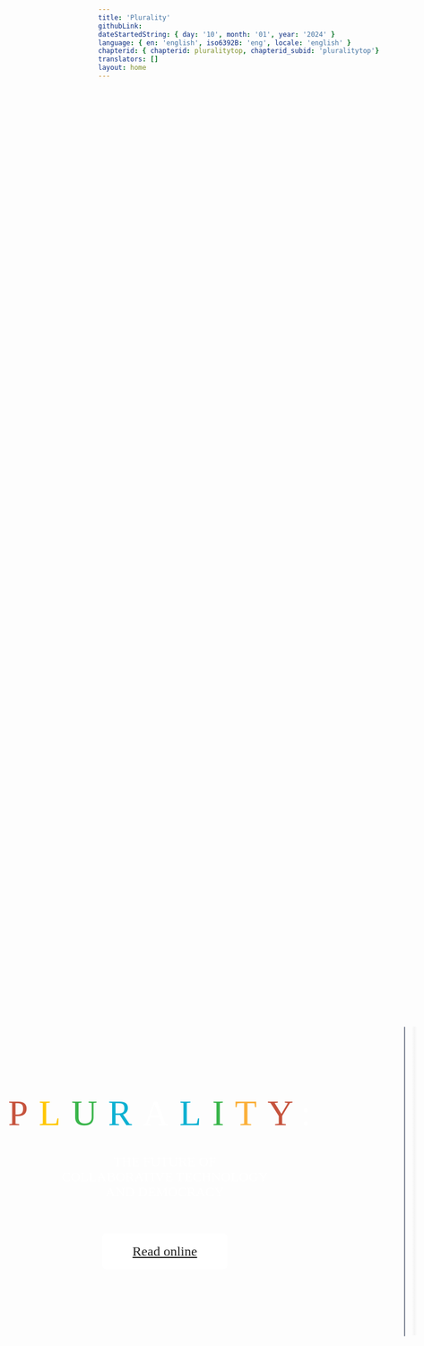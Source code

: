 ```yaml
---
title: 'Plurality'
githubLink:
dateStartedString: { day: '10', month: '01', year: '2024' }
language: { en: 'english', iso6392B: 'eng', locale: 'english' }
chapterid: { chapterid: pluralitytop, chapterid_subid: 'pluralitytop'}
translators: []
layout: home
---
```

<div id="container_terminal">
<div style="width: 100%; height: 100%; justify-content: center; align-items: center; gap: 26px; display: inline-flex">
    <div style="width: 613px; align-self: stretch; justify-content: flex-start; align-items: flex-start; gap: 62px; display: flex">
        <div style="align-self: stretch; padding-top: 66px; padding-bottom: 66px; flex-direction: column; justify-content: center; align-items: center; gap: 60px; display: inline-flex">
            <div style="width: 561.29px; flex-direction: column; justify-content: space-between; align-items: center; display: flex">
                <div style="flex-direction: column; justify-content: center; align-items: center; gap: 36px; display: flex">
                    <div style="width: 561.29px; text-align: center"><span style="color: #C6533D; font-size: 64px; font-family: LanaPixel; font-weight: 400; text-transform: uppercase; letter-spacing: 19.20px; word-wrap: break-word">P</span><span style="color: #FFC700; font-size: 64px; font-family: LanaPixel; font-weight: 400; text-transform: uppercase; letter-spacing: 19.20px; word-wrap: break-word">L</span><span style="color: #39B54A; font-size: 64px; font-family: LanaPixel; font-weight: 400; text-transform: uppercase; letter-spacing: 19.20px; word-wrap: break-word">U</span><span style="color: #0EB1D2; font-size: 64px; font-family: LanaPixel; font-weight: 400; text-transform: uppercase; letter-spacing: 19.20px; word-wrap: break-word">R</span><span style="color: white; font-size: 64px; font-family: LanaPixel; font-weight: 400; text-transform: uppercase; letter-spacing: 19.20px; word-wrap: break-word">A</span><span style="color: #0EB1D2; font-size: 64px; font-family: LanaPixel; font-weight: 400; text-transform: uppercase; letter-spacing: 19.20px; word-wrap: break-word">L</span><span style="color: #39B54A; font-size: 64px; font-family: LanaPixel; font-weight: 400; text-transform: uppercase; letter-spacing: 19.20px; word-wrap: break-word">I</span><span style="color: #FBB03B; font-size: 64px; font-family: LanaPixel; font-weight: 400; text-transform: uppercase; letter-spacing: 19.20px; word-wrap: break-word">T</span><span style="color: #C6533D; font-size: 64px; font-family: LanaPixel; font-weight: 400; text-transform: uppercase; letter-spacing: 19.20px; word-wrap: break-word">Y</span><span style="color: white; font-size: 64px; font-family: LanaPixel; font-weight: 400; text-transform: uppercase; letter-spacing: 19.20px; word-wrap: break-word">:</span></div>
                    <div style="width: 561.29px; text-align: center; color: white; font-size: 24px; font-family: Jost; font-weight: 400; text-transform: uppercase; word-wrap: break-word">The future of <br/>collaborative technology <br/>and democracy</div>
                </div>
            </div>
            <div style="justify-content: flex-start; align-items: center; display: inline-flex">
                <a href="./chapters/">
                <div style="padding-left: 24px; padding-right: 24px; padding-top: 16px; padding-bottom: 16px; background: white; border-radius: 8px; justify-content: flex-start; align-items: center; gap: 4px; display: flex">
                        <div style=" justify-content: center;width: 176px; height: 32px; padding-top: 0px; padding-bottom: 0px; left: 0px; top: 0px; align-items: center; gap: 6px; display: inline-flex">
                            <div style="text-align: center; color: #222222; font-size: 24px; font-family: Jost; font-weight: 500; line-height: 19px; word-wrap: break-word">Read online</div>
                        </div>
                </div>
                </a>
            </div>
        </div>
    </div>
    <div style="padding-left: 120px; padding-right: 120px; padding-top: 100px; padding-bottom: 100px; background: linear-gradient(0deg, white 0%, white 100%), radial-gradient(54.27% 60.58% at 68.06% 5.92%, #FF9B00 0%, rgba(251, 176, 59, 0) 100%), radial-gradient(55.02% 57.93% at 48.25% 65.39%, #FF3A00 0%, rgba(0, 0, 0, 0) 100%), radial-gradient(45.26% 48.09% at 76.66% 67.16%, #0EB1D2 0%, rgba(0, 0, 0, 0) 100%), radial-gradient(46.19% 48.89% at 91.74% 68.92%, #1DC57D 0%, rgba(0, 0, 0, 0) 100%), radial-gradient(100.00% 100.00% at NaN% NaN%, rgba(255, 255, 255, 0.20) 0%, rgba(255, 255, 255, 0) 100%); border-radius: 32px; overflow: hidden; justify-content: flex-start; align-items: flex-start; gap: 10px; display: flex">
        <div style="width: 366px; height: 551px; position: relative">
            <img style="width: 366px; height: 551px; left: 0px; top: 0px; position: absolute; box-shadow: 0px 0px 10px rgba(42.23, 42.46, 47.81, 0.25) inset; border-radius: 4px; border: 0.50px #787F8F solid" src="../assets/favicons/bookcover.png" />
            <div style="width: 13px; height: 551px; left: 12px; top: 0px; position: absolute; background: linear-gradient(90deg, rgba(224.27, 224.27, 224.27, 0) 15%, rgba(122.45, 122.45, 122.45, 0.07) 48%, rgba(0, 0, 0, 0) 85%)"></div>
        </div>
    </div>
</div>
<div style="width: 100%; height: 100%; justify-content: center; align-items: center; gap: 26px; display: inline-flex">
<div style="width: 100%; height: 100%; padding-left: 0px; padding-right: 101px; padding-top: 50px; padding-bottom: 50px; background: black; justify-content: center; align-items: center; gap: 191px; display: inline-flex">
    <div style="position:relative;left:-50px;gap: 220px; flex: 1 1 0; height: 674.16px; justify-content: center; align-items: center; display: flex">
        <div style="flex-direction: column; justify-content: center; align-items: flex-start; gap: 48px; display: inline-flex">
            <div style="align-self: stretch; text-align: center; color: white; font-size: 48px; font-family: LanaPixel; font-weight: 400; text-transform: uppercase; word-wrap: break-word">Overview</div>
            <div style="width: 629.47px; height: 565.16px; text-align: center; color: white; font-size: 20px; font-family: Inter; font-weight: 400; word-wrap: break-word">Digital technology has catalyzed polarization, inequality, loneliness and fear. <br/><br/>Plurality details how Digital Minister Audrey Tang and her collaborators – architects of Taiwan’s internationally acclaimed digital democracy – achieved inclusive, technology-fueled growth that harnesses digital tools to strengthen both social unity and diversity. <br/><br/>From intimate digitally empowered telepathy to global trade running on social networks rather than money, Plurality offers tools to radically enrich relationships while making sure we leave no one behind. <br/><br/>The ideas promise to transform every sector from health care to media, as illustrated by the way it has been written: as a chorus of open, self-governing collaboration of voices from around the globe. any adjustments or thoughts appreciated</div>
        </div>
        <div style="width: 290.66px; height: 290.89px; position: relative">
            <div style="width: 16.58px; height: 16.58px; left: 0px; top: 0px; position: absolute; background: white"></div>
            <div style="width: 16.58px; height: 16.58px; left: 30.42px; top: 0px; position: absolute; background: white"></div>
            <div style="width: 16.58px; height: 16.58px; left: 60.84px; top: 0px; position: absolute; background: white"></div>
            <div style="width: 16.58px; height: 16.58px; left: 91.27px; top: 0px; position: absolute; background: white"></div>
            <div style="width: 16.58px; height: 16.58px; left: 121.69px; top: 0px; position: absolute; background: white"></div>
            <div style="width: 16.58px; height: 16.58px; left: 152.11px; top: 0px; position: absolute; background: white"></div>
            <div style="width: 16.58px; height: 16.58px; left: 182.53px; top: 0px; position: absolute; background: white"></div>
            <div style="width: 16.58px; height: 16.58px; left: 0px; top: 182.87px; position: absolute; background: white"></div>
            <div style="width: 16.58px; height: 16.58px; left: 30.42px; top: 182.87px; position: absolute; background: white"></div>
            <div style="width: 16.58px; height: 16.58px; left: 60.84px; top: 182.87px; position: absolute; background: white"></div>
            <div style="width: 16.58px; height: 16.58px; left: 91.27px; top: 182.87px; position: absolute; background: #FBB03B"></div>
            <div style="width: 16.58px; height: 16.58px; left: 121.69px; top: 182.87px; position: absolute; background: #39B54A"></div>
            <div style="width: 16.58px; height: 16.58px; left: 152.11px; top: 182.87px; position: absolute; background: #0EB1D2"></div>
            <div style="width: 16.58px; height: 16.58px; left: 182.53px; top: 182.87px; position: absolute; background: #D64933"></div>
            <div style="width: 16.58px; height: 16.58px; left: 91.54px; top: 91.44px; position: absolute; background: #D64933"></div>
            <div style="width: 16.58px; height: 16.58px; left: 121.96px; top: 91.44px; position: absolute; background: #0EB1D2"></div>
            <div style="width: 16.58px; height: 16.58px; left: 152.38px; top: 91.44px; position: absolute; background: #39B54A"></div>
            <div style="width: 16.58px; height: 16.58px; left: 182.81px; top: 91.44px; position: absolute; background: #FBB03B"></div>
            <div style="width: 16.58px; height: 16.58px; left: 213.23px; top: 91.44px; position: absolute; background: white"></div>
            <div style="width: 16.58px; height: 16.58px; left: 243.65px; top: 91.44px; position: absolute; background: white"></div>
            <div style="width: 16.58px; height: 16.58px; left: 274.07px; top: 91.44px; position: absolute; background: white"></div>
            <div style="width: 16.58px; height: 16.58px; left: 91.54px; top: 274.30px; position: absolute; background: white"></div>
            <div style="width: 16.58px; height: 16.58px; left: 121.96px; top: 274.30px; position: absolute; background: white"></div>
            <div style="width: 16.58px; height: 16.58px; left: 152.39px; top: 274.30px; position: absolute; background: white"></div>
            <div style="width: 16.58px; height: 16.58px; left: 182.81px; top: 274.30px; position: absolute; background: white"></div>
            <div style="width: 16.58px; height: 16.58px; left: 213.23px; top: 274.30px; position: absolute; background: white"></div>
            <div style="width: 16.58px; height: 16.58px; left: 243.65px; top: 274.30px; position: absolute; background: white"></div>
            <div style="width: 16.58px; height: 16.58px; left: 274.07px; top: 274.30px; position: absolute; background: white"></div>
            <div style="width: 16.58px; height: 16.58px; left: 182.81px; top: 30.92px; position: absolute; background: white"></div>
            <div style="width: 16.58px; height: 16.58px; left: 182.81px; top: 61.18px; position: absolute; background: white"></div>
            <div style="width: 16.58px; height: 16.58px; left: 182.81px; top: 122.02px; position: absolute; background: #39B54A"></div>
            <div style="width: 16.58px; height: 16.58px; left: 182.81px; top: 152.28px; position: absolute; background: #0EB1D2"></div>
            <div style="width: 16.58px; height: 16.58px; left: 274.07px; top: 182.54px; position: absolute; background: white"></div>
            <div style="width: 16.58px; height: 16.58px; left: 274.07px; top: 122.02px; position: absolute; background: white"></div>
            <div style="width: 16.58px; height: 16.58px; left: 274.07px; top: 152.28px; position: absolute; background: white"></div>
            <div style="width: 16.58px; height: 16.58px; left: 274.07px; top: 213.13px; position: absolute; background: white"></div>
            <div style="width: 16.58px; height: 16.58px; left: 274.07px; top: 243.39px; position: absolute; background: white"></div>
            <div style="width: 16.58px; height: 16.58px; left: 91.54px; top: 122.02px; position: absolute; background: #0EB1D2"></div>
            <div style="width: 16.58px; height: 16.58px; left: 91.54px; top: 152.28px; position: absolute; background: #39B54A"></div>
            <div style="width: 16.58px; height: 16.58px; left: 91.54px; top: 213.13px; position: absolute; background: white"></div>
            <div style="width: 16.58px; height: 16.58px; left: 91.54px; top: 243.39px; position: absolute; background: white"></div>
            <div style="width: 16.58px; height: 16.58px; left: 0px; top: 91.44px; position: absolute; background: white"></div>
            <div style="width: 16.58px; height: 16.58px; left: 0px; top: 30.92px; position: absolute; background: white"></div>
            <div style="width: 16.58px; height: 16.58px; left: 0px; top: 61.18px; position: absolute; background: white"></div>
            <div style="width: 16.58px; height: 16.58px; left: 0px; top: 122.02px; position: absolute; background: white"></div>
            <div style="width: 16.58px; height: 16.58px; left: 0px; top: 152.28px; position: absolute; background: white"></div>
        </div>
    </div>
</div>
</div>

<div style="width: 100%; height: 100%; justify-content: center; align-items: center; gap: 26px; display: inline-flex">
<div style="width: 100%; height: 100%; padding-left: 0px; padding-right: 101px; padding-top: 50px; padding-bottom: 50px; background: black; justify-content: center; align-items: center; gap: 191px; display: inline-flex">
    <div style="height: 674.16px;flex: 1 1 0; flex-direction: column; justify-content: center; align-items: center; gap: 120px; display: inline-flex">
        <div style="flex-direction: column; justify-content: center; align-items: flex-start; gap: 48px; display: flex">
            <div style="align-self: stretch; text-align: center; color: white; font-size: 48px; font-family: LanaPixel; font-weight: 400; text-transform: uppercase; word-wrap: break-word">How does this project works</div>
            <div style="width: 629.47px; text-align: center; color: white; font-size: 20px; font-family: Inter; font-weight: 400; word-wrap: break-word">Plurality is a perpetually evolving work that sources content using gov4git, a novel open-source governance technology. This project does not exist without its community and welcomes your input." To learn more, check out gov4git and the Plurality github repository</div>
        </div>
<div style="width: 100%; justify-content: center; align-items: center; gap: 36px; display: inline-flex">
    <div style="justify-content: flex-start; align-items: center; display: flex">
        <div style="padding-left: 12px; padding-right: 12px; background: white; border-radius: 4px; justify-content: flex-start; align-items: center; gap: 4px; display: flex">
            <div style="width: 71px; position: relative"><a href="https://github.com/gov4git/gov4git">
                <div style="padding-left: 12px;border-radius: 4px;background-color: #FFFFFF; width: 71px; height: 32px; padding-top: 5px; padding-bottom: 5px; left: 0px; top: 0px; position: absolute; justify-content: flex-start; align-items: center; gap: 6px; display: inline-flex">
<div style="text-align: center"><span style="background-color: #FFFFFF; color: black; font-size: 14px; font-family: Jost; font-weight: 500; line-height: 19px; word-wrap: break-word">gov4git </span><span style="color: black; font-size: 14px; font-family: LanaPixel; font-weight: 400; line-height: 19px; word-wrap: break-word">↗</span></div>
                </div>
                </a>            
            </div>
        </div>
    </div>
    <div style="justify-content: flex-start; align-items: center; display: flex">
        <div style="padding-left: 12px; padding-right: 12px; background: white; border-radius: 4px; justify-content: flex-start; align-items: center; gap: 4px; display: flex">
            <div style="width: 189px; position: relative"><a href="https://github.com/pluralitybook/plurality">
                <div style="padding-left: 12px;border-radius: 4px;background-color: #FFFFFF; width: 189px; height: 32px; padding-top: 5px; padding-bottom: 5px; left: 0px; top: 0px; position: absolute; justify-content: flex-start; align-items: center; gap: 6px; display: inline-flex">
<div style="text-align: center"><span style="color: black; font-size: 14px; font-family: Jost; font-weight: 500; line-height: 19px; word-wrap: break-word">Plurality Github Repository </span><span style="color: black; font-size: 14px; font-family: LanaPixel; font-weight: 400; line-height: 19px; word-wrap: break-word">↗</span></div>
                </div>
            </a>
            </div>
        </div>
    </div>
</div>
    </div>
</div>
</div>
</div>


<div id="container_mobile">
    <div style="align-self: stretch; justify-content: center; align-items: center; gap: 62px; display: flex">
        <div style="align-self: stretch; padding-top: 66px; padding-bottom: 66px; flex-direction: column; justify-content: center; align-items: center; gap: 60px; display: inline-flex">
            <div style="width: 561.29px; flex-direction: column; justify-content: space-between; align-items: center; display: flex">
                <div style="flex-direction: column; justify-content: center; align-items: center; gap: 36px; display: flex">
                    <div style="width: 561.29px; text-align: center"><span style="color: #C6533D; font-size: 64px; font-family: LanaPixel; font-weight: 400; text-transform: uppercase; letter-spacing: 19.20px; word-wrap: break-word">P</span><span style="color: #FFC700; font-size: 64px; font-family: LanaPixel; font-weight: 400; text-transform: uppercase; letter-spacing: 19.20px; word-wrap: break-word">L</span><span style="color: #39B54A; font-size: 64px; font-family: LanaPixel; font-weight: 400; text-transform: uppercase; letter-spacing: 19.20px; word-wrap: break-word">U</span><span style="color: #0EB1D2; font-size: 64px; font-family: LanaPixel; font-weight: 400; text-transform: uppercase; letter-spacing: 19.20px; word-wrap: break-word">R</span><span style="color: white; font-size: 64px; font-family: LanaPixel; font-weight: 400; text-transform: uppercase; letter-spacing: 19.20px; word-wrap: break-word">A</span><span style="color: #0EB1D2; font-size: 64px; font-family: LanaPixel; font-weight: 400; text-transform: uppercase; letter-spacing: 19.20px; word-wrap: break-word">L</span><span style="color: #39B54A; font-size: 64px; font-family: LanaPixel; font-weight: 400; text-transform: uppercase; letter-spacing: 19.20px; word-wrap: break-word">I</span><span style="color: #FBB03B; font-size: 64px; font-family: LanaPixel; font-weight: 400; text-transform: uppercase; letter-spacing: 19.20px; word-wrap: break-word">T</span><span style="color: #C6533D; font-size: 64px; font-family: LanaPixel; font-weight: 400; text-transform: uppercase; letter-spacing: 19.20px; word-wrap: break-word">Y</span><span style="color: white; font-size: 64px; font-family: LanaPixel; font-weight: 400; text-transform: uppercase; letter-spacing: 19.20px; word-wrap: break-word">:</span></div>
                    <div style="width: 561.29px; text-align: center; color: white; font-size: 24px; font-family: Jost; font-weight: 400; text-transform: uppercase; word-wrap: break-word">The future of <br/>collaborative technology <br/>and democracy</div>
                </div>
            </div>
            <div style="justify-content: flex-start; align-items: center; display: inline-flex">
                <a href="./chapters/">
                <div style="padding-left: 24px; padding-right: 24px; padding-top: 16px; padding-bottom: 16px; background: white; border-radius: 8px; justify-content: flex-start; align-items: center; gap: 4px; display: flex">
                        <div style=" justify-content: center;width: 176px; height: 32px; padding-top: 0px; padding-bottom: 0px; left: 0px; top: 0px; align-items: center; gap: 6px; display: inline-flex">
                            <div style="text-align: center; color: #222222; font-size: 24px; font-family: Jost; font-weight: 500; line-height: 19px; word-wrap: break-word">Read online</div>
                        </div>
                </div>
                </a>
            </div>
        </div>
    </div>
    <div style="padding-left: 120px; padding-right: 120px; padding-top: 100px; padding-bottom: 100px; background: linear-gradient(0deg, white 0%, white 100%), radial-gradient(54.27% 60.58% at 68.06% 5.92%, #FF9B00 0%, rgba(251, 176, 59, 0) 100%), radial-gradient(55.02% 57.93% at 48.25% 65.39%, #FF3A00 0%, rgba(0, 0, 0, 0) 100%), radial-gradient(45.26% 48.09% at 76.66% 67.16%, #0EB1D2 0%, rgba(0, 0, 0, 0) 100%), radial-gradient(46.19% 48.89% at 91.74% 68.92%, #1DC57D 0%, rgba(0, 0, 0, 0) 100%), radial-gradient(100.00% 100.00% at NaN% NaN%, rgba(255, 255, 255, 0.20) 0%, rgba(255, 255, 255, 0) 100%); border-radius: 32px; overflow: hidden; justify-content: center; align-items: center; gap: 10px; display: flex">
        <div style="width: 366px; height: 551px; position: relative">
            <img style="width: 366px; height: 551px; left: 0px; top: 0px; position: absolute; box-shadow: 0px 0px 10px rgba(42.23, 42.46, 47.81, 0.25) inset; border-radius: 4px; border: 0.50px #787F8F solid" src="../assets/favicons/bookcover.png" />
            <div style="width: 13px; height: 551px; left: 12px; top: 0px; position: absolute; background: linear-gradient(90deg, rgba(224.27, 224.27, 224.27, 0) 15%, rgba(122.45, 122.45, 122.45, 0.07) 48%, rgba(0, 0, 0, 0) 85%)"></div>
        </div>
    </div>

<div style="width: 100%; height: 100%; justify-content: center; align-items: center; gap: 26px; display: inline-flex">
<div style="width: 100%; height: 100%; padding-left: 0px; padding-right: 0px; padding-top: 50px; padding-bottom: 50px; background: black; justify-content: center; align-items: center; gap: 191px; display: inline-flex">
    <div style="gap: 220px; flex: 1 1 0; height: 674.16px; justify-content: center; align-items: center; display: flex">
        <div style="flex-direction: column; justify-content: center; align-items: flex-start; gap: 48px; display: inline-flex">
            <div style="align-self: stretch; text-align: center; color: white; font-size: 48px; font-family: LanaPixel; font-weight: 400; text-transform: uppercase; word-wrap: break-word">Overview</div>
            <div style="width: 629.47px; height: 565.16px; text-align: center; color: white; font-size: 20px; font-family: Inter; font-weight: 400; word-wrap: break-word">Digital technology has catalyzed polarization, inequality, loneliness and fear. <br/><br/>Plurality details how Digital Minister Audrey Tang and her collaborators – architects of Taiwan’s internationally acclaimed digital democracy – achieved inclusive, technology-fueled growth that harnesses digital tools to strengthen both social unity and diversity. <br/><br/>From intimate digitally empowered telepathy to global trade running on social networks rather than money, Plurality offers tools to radically enrich relationships while making sure we leave no one behind. <br/><br/>The ideas promise to transform every sector from health care to media, as illustrated by the way it has been written: as a chorus of open, self-governing collaboration of voices from around the globe. any adjustments or thoughts appreciated</div>
        </div>
</div>
</div>
</div>

<div style="flex-direction: column; justify-content: center; gap: 48px; display: inline-flex; align-items: center;">
        <div style="width: 290.66px; height: 290.89px; position: relative">
            <div style="width: 16.58px; height: 16.58px; left: 0px; top: 0px; position: absolute; background: white"></div>
            <div style="width: 16.58px; height: 16.58px; left: 30.42px; top: 0px; position: absolute; background: white"></div>
            <div style="width: 16.58px; height: 16.58px; left: 60.84px; top: 0px; position: absolute; background: white"></div>
            <div style="width: 16.58px; height: 16.58px; left: 91.27px; top: 0px; position: absolute; background: white"></div>
            <div style="width: 16.58px; height: 16.58px; left: 121.69px; top: 0px; position: absolute; background: white"></div>
            <div style="width: 16.58px; height: 16.58px; left: 152.11px; top: 0px; position: absolute; background: white"></div>
            <div style="width: 16.58px; height: 16.58px; left: 182.53px; top: 0px; position: absolute; background: white"></div>
            <div style="width: 16.58px; height: 16.58px; left: 0px; top: 182.87px; position: absolute; background: white"></div>
            <div style="width: 16.58px; height: 16.58px; left: 30.42px; top: 182.87px; position: absolute; background: white"></div>
            <div style="width: 16.58px; height: 16.58px; left: 60.84px; top: 182.87px; position: absolute; background: white"></div>
            <div style="width: 16.58px; height: 16.58px; left: 91.27px; top: 182.87px; position: absolute; background: #FBB03B"></div>
            <div style="width: 16.58px; height: 16.58px; left: 121.69px; top: 182.87px; position: absolute; background: #39B54A"></div>
            <div style="width: 16.58px; height: 16.58px; left: 152.11px; top: 182.87px; position: absolute; background: #0EB1D2"></div>
            <div style="width: 16.58px; height: 16.58px; left: 182.53px; top: 182.87px; position: absolute; background: #D64933"></div>
            <div style="width: 16.58px; height: 16.58px; left: 91.54px; top: 91.44px; position: absolute; background: #D64933"></div>
            <div style="width: 16.58px; height: 16.58px; left: 121.96px; top: 91.44px; position: absolute; background: #0EB1D2"></div>
            <div style="width: 16.58px; height: 16.58px; left: 152.38px; top: 91.44px; position: absolute; background: #39B54A"></div>
            <div style="width: 16.58px; height: 16.58px; left: 182.81px; top: 91.44px; position: absolute; background: #FBB03B"></div>
            <div style="width: 16.58px; height: 16.58px; left: 213.23px; top: 91.44px; position: absolute; background: white"></div>
            <div style="width: 16.58px; height: 16.58px; left: 243.65px; top: 91.44px; position: absolute; background: white"></div>
            <div style="width: 16.58px; height: 16.58px; left: 274.07px; top: 91.44px; position: absolute; background: white"></div>
            <div style="width: 16.58px; height: 16.58px; left: 91.54px; top: 274.30px; position: absolute; background: white"></div>
            <div style="width: 16.58px; height: 16.58px; left: 121.96px; top: 274.30px; position: absolute; background: white"></div>
            <div style="width: 16.58px; height: 16.58px; left: 152.39px; top: 274.30px; position: absolute; background: white"></div>
            <div style="width: 16.58px; height: 16.58px; left: 182.81px; top: 274.30px; position: absolute; background: white"></div>
            <div style="width: 16.58px; height: 16.58px; left: 213.23px; top: 274.30px; position: absolute; background: white"></div>
            <div style="width: 16.58px; height: 16.58px; left: 243.65px; top: 274.30px; position: absolute; background: white"></div>
            <div style="width: 16.58px; height: 16.58px; left: 274.07px; top: 274.30px; position: absolute; background: white"></div>
            <div style="width: 16.58px; height: 16.58px; left: 182.81px; top: 30.92px; position: absolute; background: white"></div>
            <div style="width: 16.58px; height: 16.58px; left: 182.81px; top: 61.18px; position: absolute; background: white"></div>
            <div style="width: 16.58px; height: 16.58px; left: 182.81px; top: 122.02px; position: absolute; background: #39B54A"></div>
            <div style="width: 16.58px; height: 16.58px; left: 182.81px; top: 152.28px; position: absolute; background: #0EB1D2"></div>
            <div style="width: 16.58px; height: 16.58px; left: 274.07px; top: 182.54px; position: absolute; background: white"></div>
            <div style="width: 16.58px; height: 16.58px; left: 274.07px; top: 122.02px; position: absolute; background: white"></div>
            <div style="width: 16.58px; height: 16.58px; left: 274.07px; top: 152.28px; position: absolute; background: white"></div>
            <div style="width: 16.58px; height: 16.58px; left: 274.07px; top: 213.13px; position: absolute; background: white"></div>
            <div style="width: 16.58px; height: 16.58px; left: 274.07px; top: 243.39px; position: absolute; background: white"></div>
            <div style="width: 16.58px; height: 16.58px; left: 91.54px; top: 122.02px; position: absolute; background: #0EB1D2"></div>
            <div style="width: 16.58px; height: 16.58px; left: 91.54px; top: 152.28px; position: absolute; background: #39B54A"></div>
            <div style="width: 16.58px; height: 16.58px; left: 91.54px; top: 213.13px; position: absolute; background: white"></div>
            <div style="width: 16.58px; height: 16.58px; left: 91.54px; top: 243.39px; position: absolute; background: white"></div>
            <div style="width: 16.58px; height: 16.58px; left: 0px; top: 91.44px; position: absolute; background: white"></div>
            <div style="width: 16.58px; height: 16.58px; left: 0px; top: 30.92px; position: absolute; background: white"></div>
            <div style="width: 16.58px; height: 16.58px; left: 0px; top: 61.18px; position: absolute; background: white"></div>
            <div style="width: 16.58px; height: 16.58px; left: 0px; top: 122.02px; position: absolute; background: white"></div>
            <div style="width: 16.58px; height: 16.58px; left: 0px; top: 152.28px; position: absolute; background: white"></div>
        </div>
    </div>



<div style="width: 100%; height: 100%; justify-content: center; align-items: center; gap: 26px; display: inline-flex">
<div style="width: 100%; height: 100%; padding-left: 0px; padding-right: 0px; padding-top: 50px; padding-bottom: 50px; background: black; justify-content: center; align-items: center; display: inline-flex">
    <div style="height: 674.16px;flex: 1 1 0; flex-direction: column; justify-content: center; align-items: center; gap: 120px; display: inline-flex">
        <div style="flex-direction: column; justify-content: center; align-items: flex-start; gap: 48px; display: flex">
            <div style="align-self: stretch; text-align: center; color: white; font-size: 48px; font-family: LanaPixel; font-weight: 400; text-transform: uppercase; word-wrap: break-word">How does this project works</div>
            <div style="width: 629.47px; text-align: center; color: white; font-size: 20px; font-family: Inter; font-weight: 400; word-wrap: break-word">Plurality is a perpetually evolving work that sources content using gov4git, a novel open-source governance technology. This project does not exist without its community and welcomes your input." To learn more, check out gov4git and the Plurality github repository</div>
        </div>
<div style="width: 100%; justify-content: center; align-items: center; gap: 36px; display: inline-flex">
    <div style="justify-content: flex-start; align-items: center; display: flex">
        <div style="padding-left: 12px; padding-right: 12px; background: white; border-radius: 4px; justify-content: flex-start; align-items: center; gap: 4px; display: flex">
            <div style="width: 71px; position: relative"><a target="_blank" href="https://github.com/gov4git/gov4git">
                <div style="padding-left: 12px;border-radius: 4px;background-color: #FFFFFF; width: 71px; height: 32px; padding-top: 5px; padding-bottom: 5px; left: 0px; top: 0px; position: absolute; justify-content: flex-start; align-items: center; gap: 6px; display: inline-flex">
<div style="text-align: center"><span style="background-color: #FFFFFF; color: black; font-size: 14px; font-family: Jost; font-weight: 500; line-height: 19px; word-wrap: break-word">gov4git </span><span style="color: black; font-size: 14px; font-family: LanaPixel; font-weight: 400; line-height: 19px; word-wrap: break-word">↗</span></div>
                </div>
                </a>            
            </div>
        </div>
    </div>
    <div style="justify-content: flex-start; align-items: center; display: flex">
        <div style="padding-left: 12px; padding-right: 12px; background: white; border-radius: 4px; justify-content: flex-start; align-items: center; gap: 4px; display: flex">
            <div style="width: 189px; position: relative"><a target="_blank" href="https://github.com/pluralitybook/plurality">
                <div style="padding-left: 12px;border-radius: 4px;background-color: #FFFFFF; width: 189px; height: 32px; padding-top: 5px; padding-bottom: 5px; left: 0px; top: 0px; position: absolute; justify-content: flex-start; align-items: center; gap: 6px; display: inline-flex">
<div style="text-align: center"><span style="color: black; font-size: 14px; font-family: Jost; font-weight: 500; line-height: 19px; word-wrap: break-word">Plurality Github Repository </span><span style="color: black; font-size: 14px; font-family: LanaPixel; font-weight: 400; line-height: 19px; word-wrap: break-word">↗</span></div>
                </div>
            </a>
            </div>
        </div>
    </div>
</div>
    </div>
</div>
</div>
</div>